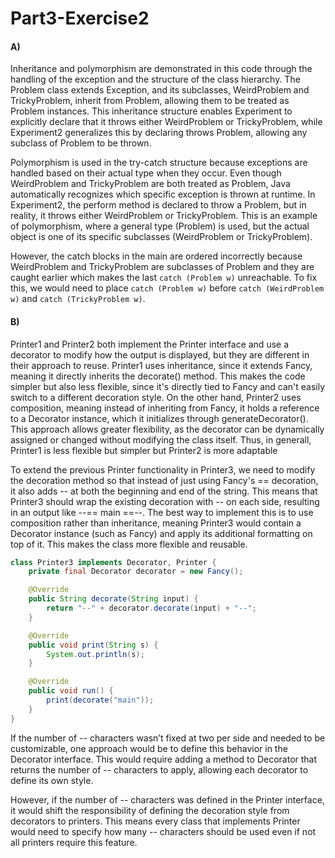 # Part3-Exercise2




#### A)
Inheritance and polymorphism are demonstrated in this code through the handling of the exception  and the structure of the class hierarchy. The Problem class extends Exception, and its subclasses, WeirdProblem and TrickyProblem, inherit from Problem, allowing them to be treated as Problem instances. This inheritance structure enables Experiment to explicitly declare that it throws either WeirdProblem or TrickyProblem, while Experiment2 generalizes this by declaring throws Problem, allowing any subclass of Problem to be thrown. 

Polymorphism is used in the try-catch structure because exceptions are handled based on their actual type when they occur. Even though WeirdProblem and TrickyProblem are both treated as Problem, Java automatically recognizes which specific exception is thrown at runtime. In Experiment2, the perform method is declared to throw a Problem, but in reality, it throws either WeirdProblem or TrickyProblem. This is an example of  polymorphism, where a general type (Problem) is used, but the actual object is one of its specific subclasses (WeirdProblem or TrickyProblem). 

However, the catch blocks in the main are ordered incorrectly because WeirdProblem and TrickyProblem are subclasses of Problem and they are caught earlier which makes the last `catch (Problem w)` unreachable. To fix this, we would need to place `catch (Problem w)` before `catch (WeirdProblem w)` and `catch (TrickyProblem w)`. 









#### B)
Printer1 and Printer2 both implement the Printer interface and use a decorator to modify how the output is displayed, but they are different in their approach to reuse. Printer1 uses inheritance, since it extends Fancy, meaning it directly inherits the decorate() method. This makes the code simpler but also less flexible, since it's directly tied to Fancy and can't easily switch to a different decoration style. On the other hand, Printer2 uses composition, meaning instead of inheriting from Fancy, it holds a reference to a Decorator instance, which it initializes through generateDecorator(). This approach allows greater flexibility, as the decorator can be dynamically assigned or changed without modifying the class itself. Thus, in generall, Printer1 is less flexible but simpler but Printer2 is more adaptable


To extend the previous Printer functionality in Printer3, we need to modify the decoration method so that instead of just using Fancy's == decoration, it also adds -- at both the beginning and end of the string. This means that Printer3 should wrap the existing decoration with -- on each side, resulting in an output like --== main ==--. The best way to implement this is to use composition rather than inheritance, meaning Printer3 would contain a Decorator instance (such as Fancy) and apply its additional formatting on top of it. This makes the class more flexible and reusable.

```java
class Printer3 implements Decorator, Printer {
    private final Decorator decorator = new Fancy();

    @Override
    public String decorate(String input) {
        return "--" + decorator.decorate(input) + "--";
    }

    @Override
    public void print(String s) {
        System.out.println(s);
    }

    @Override
    public void run() {
        print(decorate("main"));
    }
}
```


If the number of -- characters wasn’t fixed at two per side and needed to be customizable, one approach would be to define this behavior in the Decorator interface. This would require adding a method to Decorator that returns the number of -- characters to apply, allowing each decorator to define its own style.


However, if the number of -- characters was defined in the Printer interface, it would shift the responsibility of defining the decoration style from decorators to printers. This means every class that implements Printer would need to specify how many -- characters should be used even if not all printers require this feature.




